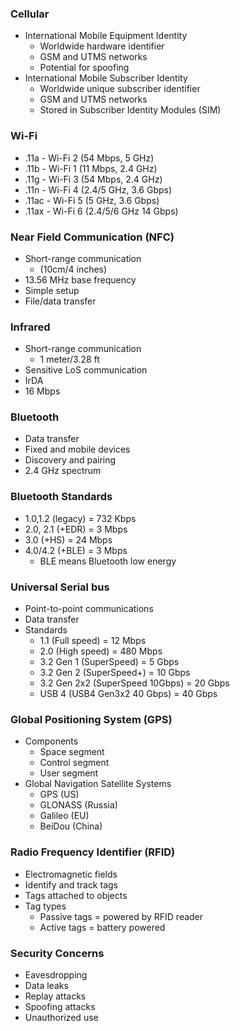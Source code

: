 
### Cellular
* International Mobile Equipment Identity
	* Worldwide hardware identifier
	* GSM and UTMS networks
	* Potential for spoofing
* International Mobile Subscriber Identity
	* Worldwide unique subscriber identifier
	* GSM and UTMS networks
	* Stored in Subscriber Identity Modules (SIM)

### Wi-Fi
* .11a - Wi-Fi 2 (54 Mbps, 5 GHz)
* .11b - Wi-Fi 1 (11 Mbps, 2.4 GHz)
* .11g - Wi-Fi 3 (54 Mbps, 2.4 GHz)
* .11n - Wi-Fi 4 (2.4/5 GHz, 3.6 Gbps)
* .11ac - Wi-Fi 5 (5 GHz, 3.6 Gbps)
* .11ax - Wi-Fi 6 (2.4/5/6 GHz 14 Gbps)

### Near Field Communication (NFC)
* Short-range communication
	* (10cm/4 inches)
* 13.56 MHz base frequency
* Simple setup
* File/data transfer

### Infrared
* Short-range communication
	* 1 meter/3.28 ft
* Sensitive LoS communication
* IrDA
* 16 Mbps

### Bluetooth
* Data transfer
* Fixed and mobile devices
* Discovery and pairing
* 2.4 GHz spectrum

### Bluetooth Standards
* 1.0,1.2 (legacy) = 732 Kbps
* 2.0, 2.1 (+EDR) = 3 Mbps
* 3.0 (+HS) = 24 Mbps
* 4.0/4.2 (+BLE) = 3 Mbps
	* BLE means Bluetooth low energy

### Universal Serial bus
* Point-to-point communications
* Data transfer
* Standards
	* 1.1 (Full speed) = 12 Mbps
	* 2.0 (High speed) = 480 Mbps
	* 3.2 Gen 1 (SuperSpeed) = 5 Gbps
	* 3.2 Gen 2 (SuperSpeed+) = 10 Gbps
	* 3.2 Gen 2x2 (SuperSpeed 10Gbps) = 20 Gbps
	* USB 4 (USB4 Gen3x2 40 Gbps) = 40 Gbps

### Global Positioning System (GPS)
* Components
	* Space segment
	* Control segment
	* User segment
* Global Navigation Satellite Systems
	* GPS (US)
	* GLONASS (Russia)
	* Galileo (EU)
	* BeiDou (China)

### Radio Frequency Identifier (RFID)
* Electromagnetic fields
* Identify and track tags
* Tags attached to objects
* Tag types
	* Passive tags = powered by RFID reader
	* Active tags = battery powered

### Security Concerns
* Eavesdropping
* Data leaks
* Replay attacks
* Spoofing attacks
* Unauthorized use